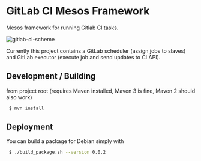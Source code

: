 # GitLab CI Mesos Framework

Mesos framework for running Gitlab CI tasks. 

![gitlab-ci-scheme](https://raw.github.com/deric/gitlab-ci-mesos/diagram/diagrams/gitlab-ci.png)

Currently this project contains a GitLab scheduler (assign jobs to slaves) and GitLab executor (execute job and send updates to CI API).

## Development / Building

from project root (requires Maven installed, Maven 3 is fine, Maven 2 should also work)

```bash
 $ mvn install
```
   
## Deployment

You can build a package for Debian simply with

```bash
 $ ./build_package.sh --version 0.0.2
```




